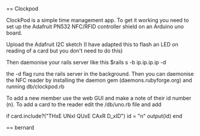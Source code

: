 == Clockpod

ClockPod is a simple time management app. To get it working you need to set up the Adafruit PN532 NFC/RFID controller shield on an Arduino uno board.

Upload the Adafruit I2C sketch (I have adapted this to flash an LED on reading of a card but you don't need to do this)

Then daemonise your rails server like this $rails s -b ip.ip.ip.ip -d

the -d flag runs the rails server in the background. Then you can daemonise the NFC reader by installing the daemon gem (daemons.rubyforge.org) and running db/clockpod.rb

To add a new member use the web GUI and make a note of their id number (n). To add a card to the reader edit the /db/uno.rb file and add

if card.include?("THxE UNxI QUxE CAxR D_xID")
  id = "n"
  output(id)
end

== bernard 


